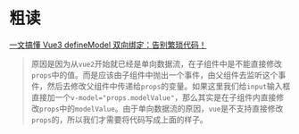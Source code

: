 # 粗读
[一文搞懂 Vue3 defineModel 双向绑定：告别繁琐代码！](https://zhuanlan.zhihu.com/p/681356441)
>原因是因为从`vue2`开始就已经是单向数据流，在子组件中是不能直接修改`props`中的值。而是应该由子组件中抛出一个事件，由父组件去监听这个事件，然后去修改父组件中传递给`props`的变量。如果这里我们给`input`输入框直接加一个`v-model="props.modelValue"`，那么其实是在子组件内直接修改`props`中的`modelValue`。由于单向数据流的原因，`vue`是不支持直接修改`props`的，所以我们才需要将代码写成上面的样子。
